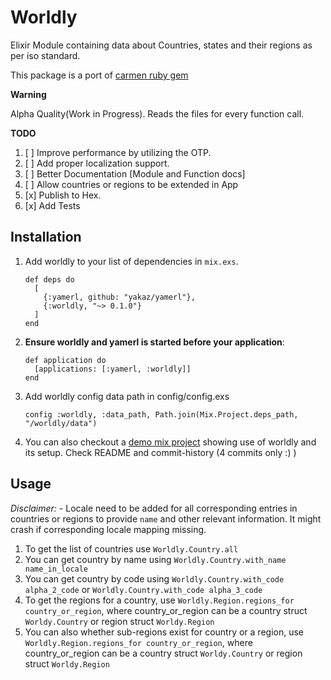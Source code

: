 # Worldly

Elixir Module containing data about Countries, states and their regions as per iso standard.

This package is a port of [carmen ruby gem](https://github.com/jim/carmen)

**Warning**

Alpha Quality(Work in Progress). Reads the files for every function call.

**TODO**

1. [ ] Improve performance by utilizing the OTP.
1. [ ] Add proper localization support.
1. [ ] Better Documentation [Module and Function docs]
1. [ ] Allow countries or regions to be extended in App
1. [x] Publish to Hex.
1. [x] Add Tests

## Installation

  1. Add worldly to your list of dependencies in `mix.exs`.

         def deps do
           [
             {:yamerl, github: "yakaz/yamerl"},
             {:worldly, "~> 0.1.0"}
           ]
         end

  2. **Ensure worldly and yamerl is started before your application**:

         def application do
           [applications: [:yamerl, :worldly]]
         end

  3. Add worldly config data path in config/config.exs

         config :worldly, :data_path, Path.join(Mix.Project.deps_path, "/worldly/data")

  4. You can also checkout a [demo mix project](https://github.com/pikender/worldly_test_app) showing use of worldly and its setup. Check README and commit-history (4 commits only :) )

## Usage

*Disclaimer:* - Locale need to be added for all corresponding entries in countries or regions to provide `name` and other relevant information. It might crash if corresponding locale mapping missing.

1. To get the list of countries use `Worldly.Country.all`
1. You can get country by name using `Worldly.Country.with_name name_in_locale`
1. You can get country by code using `Worldly.Country.with_code alpha_2_code` or `Worldly.Country.with_code alpha_3_code`
1. To get the regions for a country, use `Worldly.Region.regions_for country_or_region`, where country_or_region can be a country struct `Worldy.Country` or region struct `Worldy.Region`
1. You can also whether sub-regions exist for country or a region, use `Worldly.Region.regions_for country_or_region`, where country_or_region can be a country struct `Worldy.Country` or region struct `Worldy.Region`
